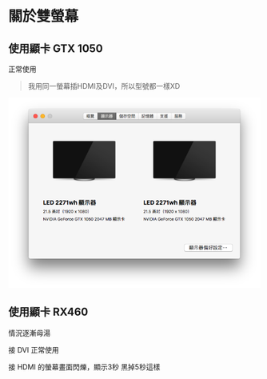 # 關於雙螢幕

## 使用顯卡 **GTX 1050**

正常使用

> 我用同一螢幕插HDMI及DVI，所以型號都一樣XD

![](../.gitbook/assets/dual-screen.png)

## 使用顯卡 RX460

情況逐漸母湯

接 DVI 正常使用

接 HDMI 的螢幕畫面閃爍，顯示3秒 黑掉5秒這樣

